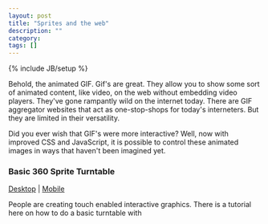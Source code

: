 ```yaml
---
layout: post
title: "Sprites and the web"
description: ""
category: 
tags: []
---
```

{% include JB/setup %}

Behold, the animated GIF. Gif's are great. They allow you to show some sort of animated content, like video, on the web without embedding video players. They've gone rampantly wild on the internet today. There are GIF aggregator websites that act as one-stop-shops for today's interneters. But they are limited in their versatility.

Did you ever wish that GIF's were more interactive? Well, now with improved CSS and JavaScript, it is possible to control these animated images in ways that haven't been imagined yet.

### Basic 360 Sprite Turntable
[Desktop](http://jbk404.site50.net/360DegreeView/mobile/common.html) | [Mobile](http://jbk404.site50.net/360DegreeView/mobile/)

People are creating touch enabled interactive graphics. There is a tutorial here on how to do a basic turntable with 